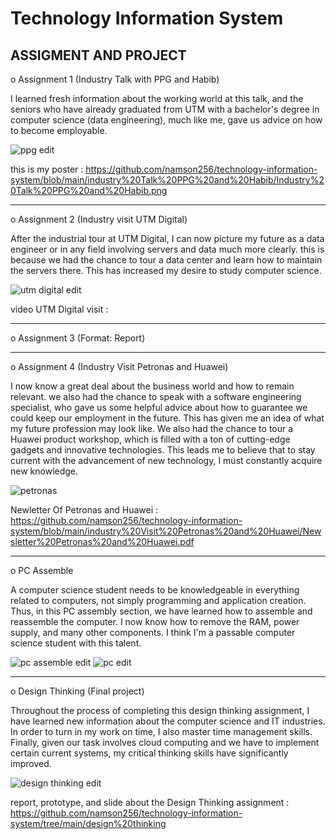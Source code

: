 # Technology Information System

ASSIGMENT AND PROJECT
---------------------

o Assignment 1 (Industry Talk with PPG and Habib)

I learned fresh information about the working world at this talk, and the seniors who have already graduated from UTM with a bachelor's degree in computer science (data engineering), much like me, gave us advice on how to become employable. 

![ppg edit](https://github.com/namson256/technology-information-system/assets/155377702/cac25716-e613-461d-821d-866319f20e20)


this is my poster :
https://github.com/namson256/technology-information-system/blob/main/industry%20Talk%20PPG%20and%20Habib/Industry%20Talk%20PPG%20and%20Habib.png

---------------------------------------------------------------------------------------------------

o Assignment 2 (Industry visit UTM Digital)

After the industrial tour at UTM Digital, I can now picture my future as a data engineer or in any field involving servers and data much more clearly. this is because we had the chance to tour a data center and learn how to maintain the servers there. This has increased my desire to study computer science. 

![utm digital edit](https://github.com/namson256/technology-information-system/assets/155377702/b29fdb68-a1dd-4e6d-be16-664ba9f72e74)

video UTM Digital visit : 

------------
o Assignment 3 (Format: Report)

------------
o Assignment 4 (Industry Visit Petronas and Huawei)

I now know a great deal about the business world and how to remain relevant. we also had the chance to speak with a software engineering specialist, who gave us some helpful advice about how to guarantee we could keep our employment in the future. This has given me an idea of what my future profession may look like. We also had the chance to tour a Huawei product workshop, which is filled with a ton of cutting-edge gadgets and innovative technologies. This leads me to believe that to stay current with the advancement of new technology, I must constantly acquire new knowledge. 

![petronas](https://github.com/namson256/technology-information-system/assets/155377702/4c801133-4ab7-44c0-ae90-9b81156b099f)

Newletter Of Petronas and Huawei : https://github.com/namson256/technology-information-system/blob/main/industry%20Visit%20Petronas%20and%20Huawei/Newsletter%20Petronas%20and%20Huawei.pdf

-------------------------

o PC Assemble

A computer science student needs to be knowledgeable in everything related to computers, not simply programming and application creation. Thus, in this PC assembly section, we have learned how to assemble and reassemble the computer. I now know how to remove the RAM, power supply, and many other components. I think I'm a passable computer science student with this talent.


![pc assemble edit](https://github.com/namson256/technology-information-system/assets/155377702/2c67c683-23d2-40e4-9928-826f1d3e826a)
![pc edit](https://github.com/namson256/technology-information-system/assets/155377702/cceefaa7-d313-49c3-ab9d-66cbb940401b)

---------------

o Design Thinking (Final project)

Throughout the process of completing this design thinking assignment, I have learned new information about the computer science and IT industries. In order to turn in my work on time, I also master time management skills. Finally, given our task involves cloud computing and we have to implement certain current systems, my critical thinking skills have significantly improved.

![design thinking edit](https://github.com/namson256/technology-information-system/assets/155377702/2ade37fc-1f6a-4dab-a5e7-1f45ea6fddda)

report, prototype, and slide about the Design Thinking assignment :
https://github.com/namson256/technology-information-system/tree/main/design%20thinking

